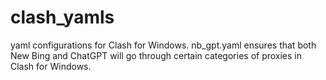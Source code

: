 # clash_yamls
yaml configurations for Clash for Windows.
nb_gpt.yaml ensures that both New Bing and ChatGPT will go through certain categories of proxies in Clash for Windows.